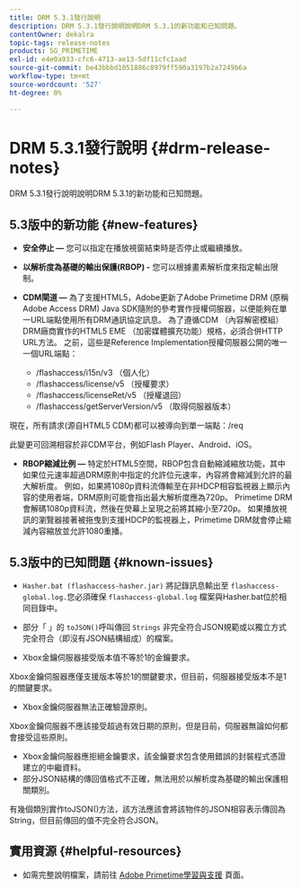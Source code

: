 ```yaml
---
title: DRM 5.3.1發行說明
description: DRM 5.3.1發行說明說明DRM 5.3.1的新功能和已知問題。
contentOwner: dekalra
topic-tags: release-notes
products: SG_PRIMETIME
exl-id: e4e0a933-cfc6-4713-ae13-5df11cfc1aad
source-git-commit: be43bbbd1051886c8979ff590a3197b2a7249b6a
workflow-type: tm+mt
source-wordcount: '527'
ht-degree: 0%

---
```


# DRM 5.3.1發行說明 {#drm-release-notes}

DRM 5.3.1發行說明說明DRM 5.3.1的新功能和已知問題。

## 5.3版中的新功能 {#new-features}

* **安全停止 —** 您可以指定在播放視窗結束時是否停止或繼續播放。
* **以解析度為基礎的輸出保護(RBOP) -** 您可以根據畫素解析度來指定輸出限制。
* **CDM閘道 —** 為了支援HTML5，Adobe更新了Adobe Primetime DRM (原稱Adobe Access DRM) Java SDK隨附的參考實作授權伺服器，以便能夠在單一URL端點使用所有DRM通訊協定訊息。 為了遵循CDM （內容解密模組） DRM廠商實作的HTML5 EME （加密媒體擴充功能）規格，必須合併HTTP URL方法。 之前，這些是Reference Implementation授權伺服器公開的唯一一個URL端點：

   * /flashaccess/i15n/v3 （個人化）
   * /flashaccess/license/v5 （授權要求）
   * /flashaccess/licenseRet/v5 （授權退回）
   * /flashaccess/getServerVersion/v5 （取得伺服器版本）

現在，所有請求(源自HTML5 CDM)都可以被導向到單一端點：/req

此變更可回溯相容於非CDM平台，例如Flash Player、Android、iOS。

* **RBOP縮減比例 —** 特定於HTML5空間，RBOP包含自動縮減縮放功能，其中如果位元速率超過DRM原則中指定的允許位元速率，內容將會縮減到允許的最大解析度。 例如，如果將1080p資料流傳輸至在非HDCP相容監視器上顯示內容的使用者端，DRM原則可能會指出最大解析度應為720p。 Primetime DRM會解碼1080p資料流，然後在熒幕上呈現之前將其縮小至720p。 如果播放視訊的瀏覽器接著被拖曳到支援HDCP的監視器上，Primetime DRM就會停止縮減內容縮放並允許1080重播。

## 5.3版中的已知問題 {#known-issues}

* `Hasher.bat (flashaccess-hasher.jar)` 將記錄訊息輸出至 `flashaccess-global.log.`您必須確保 `flashaccess-global.log` 檔案與Hasher.bat位於相同目錄中。

* 部分「 」的 `toJSON()`呼叫傳回 `Strings` 非完全符合JSON規範或以獨立方式完全符合（即沒有JSON結構組成）的檔案。

* Xbox金鑰伺服器接受版本值不等於1的金鑰要求。

Xbox金鑰伺服器應僅支援版本等於1的關鍵要求，但目前，伺服器接受版本不是1的關鍵要求。

* Xbox金鑰伺服器無法正確驗證原則。

Xbox金鑰伺服器不應該接受超過有效日期的原則，但是目前，伺服器無論如何都會接受這些原則。

* Xbox金鑰伺服器應拒絕金鑰要求，該金鑰要求包含使用錯誤的封裝程式憑證建立的中繼資料。
* 部分JSON結構的傳回值格式不正確，無法用於以解析度為基礎的輸出保護相關類別。

有幾個類別實作toJSON()方法，該方法應該會將該物件的JSON相容表示傳回為String，但目前傳回的值不完全符合JSON。

## 實用資源 {#helpful-resources}

* 如需完整說明檔案，請前往 [Adobe Primetime學習與支援](https://helpx.adobe.com/support/primetime.html) 頁面。
